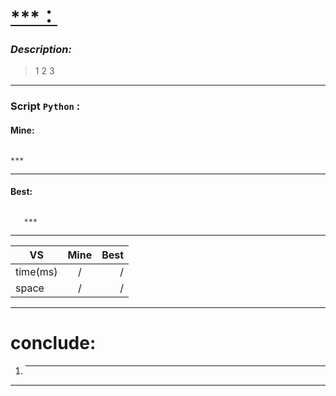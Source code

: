 
#  **[ ***：](https://***)**

### *Description:*
> 1
> 2
> 3
---


### Script `Python` :

#### Mine:
```

***

```
___

                        
#### Best:
```
   
   ***

```
___
 

  VS    |  Mine   |  Best
  ---   |  :--:   |  ---:
time(ms)|    /    |   /
space   |    /    |   / 

___

# conclude:
1. ***


---

        
